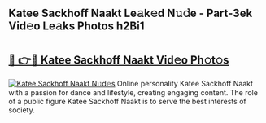 ## Katee Sackhoff Naakt Le𝚊k𝚎d N𝚞𝚍e - Part-3ek Vid𝚎o Le𝚊ks Photos h2Bi1

# <h2><a href="http://fb304d.evod.top/?m=Katee+Sackhoff+Naakt">🔗 👉🔴 Katee Sackhoff Naakt Vid𝚎o Ph𝚘t𝚘s</a></h2>

[![Katee Sackhoff Naakt N𝚞d𝚎s](https://i.imgur.com/8V9OHl7.gif)](http://fb304d.evod.top/?m=Katee+Sackhoff+Naakt)
Online personality Katee Sackhoff Naakt with a passion for dance and lifestyle, creating engaging content. The role of a public figure Katee Sackhoff Naakt is to serve the best interests of society. 
